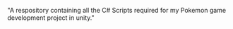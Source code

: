 "A respository containing all the C# Scripts required for my Pokemon game development project in unity." 
